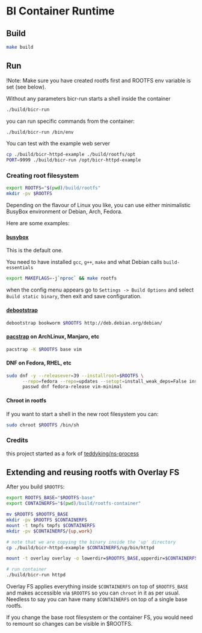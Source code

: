 # BI Container Runtime

## Build

```sh
make build
```

## Run

!Note: Make sure you have created rootfs first and ROOTFS env variable is set (see below).

Without any parameters bicr-run starts a shell inside the container

```sh
./build/bicr-run
```

you can run specific commands from the container:

```sh
./build/bicr-run /bin/env
```

You can test with the example web server

```sh
cp ./build/bicr-httpd-example ./build/rootfs/opt
PORT=9999 ./build/bicr-run /opt/bicr-httpd-example
```


### Creating root filesystem

```sh
export ROOTFS="$(pwd)/build/rootfs"
mkdir -pv $ROOTFS
```

Depending on the flavour of Linux you like, you can use either minimalistic BusyBox environment or Debian, Arch, Fedora. 

Here are some examples:

#### [busybox](https://busybox.net/)

This is the default one.

You need to have installed `gcc`, `g++`, `make` and what Debian calls `build-essentials`

```sh
export MAKEFLAGS=-j`nproc` && make rootfs
```

when the config menu appears go to `Settings -> Build Options` and select `Build static binary`, then exit and save configuration.

#### [debootstrap](https://wiki.debian.org/Debootstrap)

```sh
debootstrap bookworm $ROOTFS http://deb.debian.org/debian/
```

#### [pacstrap](https://wiki.archlinux.org/title/Pacstrap) on ArchLinux, Manjaro, etc

```sh
pacstrap -K $ROOTFS base vim
```

#### DNF on Fedora, RHEL, etc

```sh
sudo dnf -y --releasever=39 --installroot=$ROOTFS \
      --repo=fedora --repo=updates --setopt=install_weak_deps=False install \
      passwd dnf fedora-release vim-minimal 
```

#### Chroot in rootfs

If you want to start a shell in the new root filesystem you can:

```sh
sudo chroot $ROOTFS /bin/sh
```

### Credits

this project started as a fork of [teddyking/ns-process](https://github.com/teddyking/ns-process)


## Extending and reusing rootfs with Overlay FS

After you build `$ROOTFS`:

```sh
export ROOTFS_BASE="$ROOTFS-base"
export CONTAINERFS="$(pwd)/build/rootfs-container"

mv $ROOTFS $ROOTFS_BASE
mkdir -pv $ROOTFS $CONTAINERFS
mount -t tmpfs tmpfs $CONTAINERFS
mkdir -pv $CONTAINERFS/{up,work}

# note that we are copying the binary inside the 'up' directory
cp ./build/bicr-httpd-example $CONTAINERFS/up/bin/httpd

mount -t overlay overlay -o lowerdir=$ROOTFS_BASE,upperdir=$CONTAINERFS/up/,workdir=$CONTAINERFS/work/ $ROOTFS

# run container
./build/bicr-run httpd
```

Overlay FS applies everything inside `$CONTAINERFS` on top of `$ROOTFS_BASE` and makes accessible via `$ROOTFS` so you can `chroot` in it as per usual.
Needless to say you can have many `$CONTAINERFS` on top of a single base rootfs.

If you change the base root filesystem or the container FS, you would need to remount so changes can be visible in $ROOTFS.
